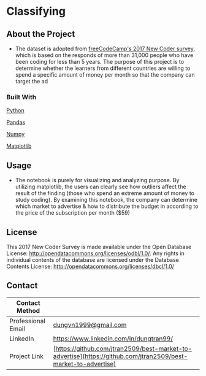 # Classifying 

## About the Project

- The dataset is adopted from [freeCodeCamp's 2017 New Coder survey](https://www.freecodecamp.org/news/we-asked-20-000-people-who-they-are-and-how-theyre-learning-to-code-fff5d668969/), which is based on the responds of more than 31,000 people who have been coding for less than 5 years. The purpose of this project is to determine whether the learners from different countries are willing to spend a specific amount of money per month so that the company can target the ad

### Built With
[Python](https://en.wikipedia.org/wiki/Python_(programming_language))

[Pandas](https://en.wikipedia.org/wiki/PANDAS)

[Numpy](https://en.wikipedia.org/wiki/NumPy)

[Matplotlib](https://en.wikipedia.org/wiki/Matplotlib)

## Usage
- The notebook is purely for visualizing and analyzing purpose. By utilizing matplotlib, the users can clearly see how outliers affect the result of the finding (those who spend an extreme amount of money to study coding). By examining this notebook, the company can determine which market to advertise & how to distribute the budget in according to the price of the subscription per month ($59)

## License
This 2017 New Coder Survey is made available under the Open Database License: http://opendatacommons.org/licenses/odbl/1.0/. Any rights in individual contents of the database are licensed under the Database Contents License: http://opendatacommons.org/licenses/dbcl/1.0/

## Contact
| Contact Method | |
| --- | --- |
| Professional Email | dungvn1999@gmail.com |
| LinkedIn | https://www.linkedin.com/in/dungtran99/ |
| Project Link | [https://github.com/jtran2509/best-market-to-advertise](https://github.com/jtran2509/best-market-to-advertise) |
